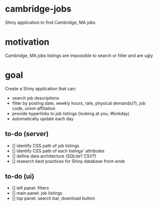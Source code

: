 # cambridge-jobs
Shiny application to find Cambridge, MA jobs

# motivation
Cambridge, MA jobs listings are impossible to search or filter and are ugly

# goal
Create a Shiny application that can:
+ search job descriptions
+ filter by posting date, weekly hours, rate, physical demands(?), job code,
union affiliation
+ provide hyperlinks to job listings (looking at you, Workday)
+ automatically update each day

## to-do (server)
- [] identify CSS path of job listings
- [] identify CSS path of each listings' attributes
- [] define data architecture (SQLite? CSV?)
- [] research best practices for Shiny database front-ends

## to-do (ui)
- [] left panel: filters
- [] main panel: job listings
- [] top panel: search bar, download button